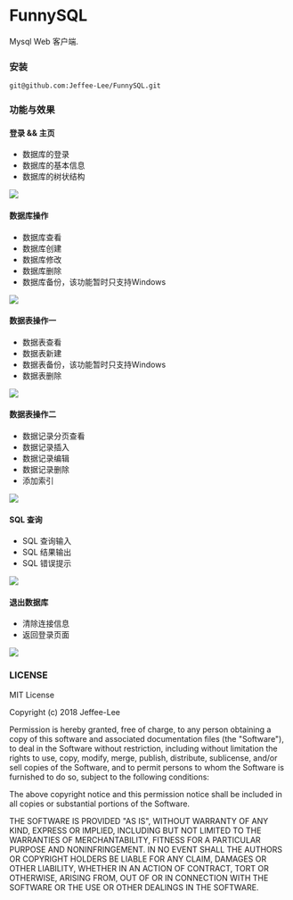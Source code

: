 

# FunnySQL

Mysql Web 客户端.

### 安装

```shell
git@github.com:Jeffee-Lee/FunnySQL.git
```

### 功能与效果

#### 登录 && 主页

- 数据库的登录
- 数据库的基本信息
- 数据库的树状结构

![][main_page_gif]

#### 数据库操作

- 数据库查看
- 数据库创建
- 数据库修改
- 数据库删除
- 数据库备份，该功能暂时只支持Windows



![][db_png]

#### 数据表操作一

- 数据表查看
- 数据表新建
- 数据表备份，该功能暂时只支持Windows
- 数据表删除

![][tb_1_png]

#### 数据表操作二

- 数据记录分页查看
- 数据记录插入
- 数据记录编辑
- 数据记录删除
- 添加索引

![][tb_2_png]

#### SQL 查询

- SQL 查询输入
- SQL 结果输出
- SQL 错误提示

![][sql_gif]

#### 退出数据库

- 清除连接信息
- 返回登录页面

![][leave_gif]

### LICENSE

MIT License

Copyright (c) 2018 Jeffee-Lee

Permission is hereby granted, free of charge, to any person obtaining a copy
of this software and associated documentation files (the "Software"), to deal
in the Software without restriction, including without limitation the rights
to use, copy, modify, merge, publish, distribute, sublicense, and/or sell
copies of the Software, and to permit persons to whom the Software is
furnished to do so, subject to the following conditions:

The above copyright notice and this permission notice shall be included in all
copies or substantial portions of the Software.

THE SOFTWARE IS PROVIDED "AS IS", WITHOUT WARRANTY OF ANY KIND, EXPRESS OR
IMPLIED, INCLUDING BUT NOT LIMITED TO THE WARRANTIES OF MERCHANTABILITY,
FITNESS FOR A PARTICULAR PURPOSE AND NONINFRINGEMENT. IN NO EVENT SHALL THE
AUTHORS OR COPYRIGHT HOLDERS BE LIABLE FOR ANY CLAIM, DAMAGES OR OTHER
LIABILITY, WHETHER IN AN ACTION OF CONTRACT, TORT OR OTHERWISE, ARISING FROM,
OUT OF OR IN CONNECTION WITH THE SOFTWARE OR THE USE OR OTHER DEALINGS IN THE
SOFTWARE.



[main_page_gif]: https://github.com/Jeffee-Lee/FunnySQL/tree/master/img/login_main_page.gif

[db_png]: https://github.com/Jeffee-Lee/FunnySQL/tree/master/img/db.png
[tb_1_png]: https://github.com/Jeffee-Lee/FunnySQL/tree/master/img/tb_1.png
[tb_2_png]: https://github.com/Jeffee-Lee/FunnySQL/tree/master/img/tb_2.png
[sql_gif]: https://github.com/Jeffee-Lee/FunnySQL/tree/master/img/sql.gif
[leave_gif]: https://github.com/Jeffee-Lee/FunnySQL/tree/master/img/leave.gif


